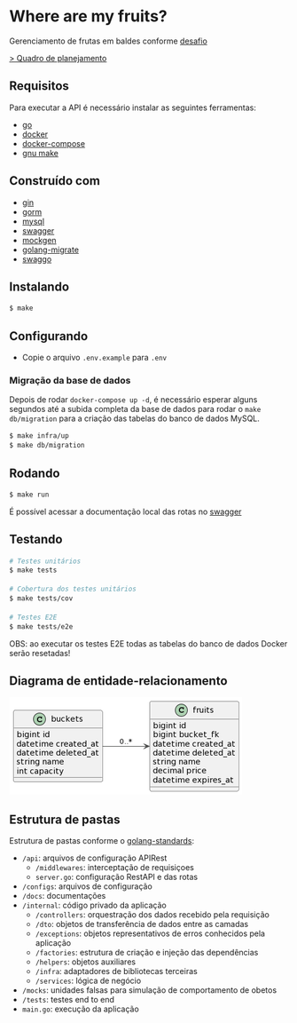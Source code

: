 # Where are my fruits?

Gerenciamento de frutas em baldes conforme [desafio](./docs/desafio_backend_planne.pdf)

[> Quadro de planejamento](https://github.com/users/viniosilva/projects/1/views/2)

## Requisitos

Para executar a API é necessário instalar as seguintes ferramentas:

- [go](https://tip.golang.org/doc/go1.20)
- [docker](https://www.docker.com/)
- [docker-compose](https://docs.docker.com/compose/)
- [gnu make](https://www.gnu.org/software/make/manual/make.html)

## Construído com

- [gin](https://gin-gonic.com)
- [gorm](https://gorm.io)
- [mysql](https://www.mysql.com)
- [swagger](https://swagger.io)
- [mockgen](https://github.com/golang/mock)
- [golang-migrate](https://github.com/golang-migrate/migrate/tree/master/cmd/migrate)
- [swaggo](https://github.com/swaggo/swag)

## Instalando

```bash
$ make
```

## Configurando

- Copie o arquivo `.env.example` para `.env`

### Migração da base de dados

Depois de rodar `docker-compose up -d`, é necessário esperar alguns segundos até a subida completa da base de dados para rodar o `make db/migration` para a criação das tabelas do banco de dados MySQL.

```bash
$ make infra/up
$ make db/migration
```

## Rodando

```bash
$ make run
```

É possível acessar a documentação local das rotas no [swagger](http://localhost:3001/api/swagger/index.html)

## Testando

```bash
# Testes unitários
$ make tests

# Cobertura dos testes unitários
$ make tests/cov

# Testes E2E
$ make tests/e2e
```

OBS: ao executar os testes E2E todas as tabelas do banco de dados Docker serão resetadas!

## Diagrama de entidade-relacionamento

![Diagrama da base de dados](./docs/database_diagram.png)

## Estrutura de pastas

Estrutura de pastas conforme o [golang-standards](https://github.com/golang-standards/project-layout):

- `/api`: arquivos de configuração APIRest
    - `/middlewares`: interceptação de requisiçoes
    - `server.go`: configuração RestAPI e das rotas
- `/configs`: arquivos de configuração
- `/docs`: documentações
- `/internal`: código privado da aplicação
    - `/controllers`: orquestração dos dados recebido pela requisição
    - `/dto`: objetos de transferência de dados entre as camadas 
    - `/exceptions`: objetos representativos de erros conhecidos pela aplicação 
    - `/factories`: estrutura de criação e injeção das dependências
    - `/helpers`: objetos auxiliares
    - `/infra`: adaptadores de bibliotecas terceiras
    - `/services`: lógica de negócio
- `/mocks`: unidades falsas para simulação de comportamento de obetos
- `/tests`: testes end to end
- `main.go`: execução da aplicação
